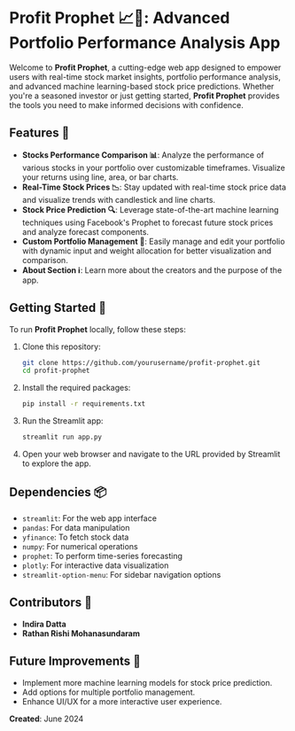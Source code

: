 # **Profit Prophet 📈🔮: Advanced Portfolio Performance Analysis App**

Welcome to **Profit Prophet**, a cutting-edge web app designed to empower users with real-time stock market insights, portfolio performance analysis, and advanced machine learning-based stock price predictions. Whether you're a seasoned investor or just getting started, **Profit Prophet** provides the tools you need to make informed decisions with confidence.

## **Features 🌟**

- **Stocks Performance Comparison 📊**: Analyze the performance of various stocks in your portfolio over customizable timeframes. Visualize your returns using line, area, or bar charts.
- **Real-Time Stock Prices 📉**: Stay updated with real-time stock price data and visualize trends with candlestick and line charts.
- **Stock Price Prediction 🔍**: Leverage state-of-the-art machine learning techniques using Facebook's Prophet to forecast future stock prices and analyze forecast components.
- **Custom Portfolio Management 🧰**: Easily manage and edit your portfolio with dynamic input and weight allocation for better visualization and comparison.
- **About Section ℹ️**: Learn more about the creators and the purpose of the app.

## **Getting Started 🚀**

To run **Profit Prophet** locally, follow these steps:

1. Clone this repository:
    ```bash
    git clone https://github.com/yourusername/profit-prophet.git
    cd profit-prophet
    ```

2. Install the required packages:
    ```bash
    pip install -r requirements.txt
    ```

3. Run the Streamlit app:
    ```bash
    streamlit run app.py
    ```

4. Open your web browser and navigate to the URL provided by Streamlit to explore the app.

## **Dependencies 📦**

- `streamlit`: For the web app interface
- `pandas`: For data manipulation
- `yfinance`: To fetch stock data
- `numpy`: For numerical operations
- `prophet`: To perform time-series forecasting
- `plotly`: For interactive data visualization
- `streamlit-option-menu`: For sidebar navigation options

## **Contributors 👥**

- **Indira Datta** 
- **Rathan Rishi Mohanasundaram**

## **Future Improvements 🔧**

- Implement more machine learning models for stock price prediction.
- Add options for multiple portfolio management.
- Enhance UI/UX for a more interactive user experience.


**Created**:
June 2024
